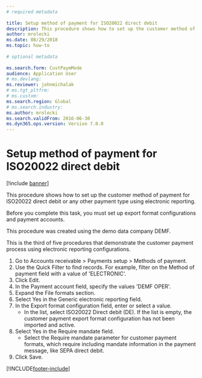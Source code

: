 ```yaml
--- 
# required metadata 
 
title: Setup method of payment for ISO20022 direct debit
description: This procedure shows how to set up the customer method of payment for ISO20022 direct debit or any other payment type using electronic reporting. 
author: mrolecki
ms.date: 08/29/2018
ms.topic: how-to 
 
# optional metadata 
 
ms.search.form: CustPaymMode   
audience: Application User 
# ms.devlang:  
ms.reviewer: johnmichalak
# ms.tgt_pltfrm:  
# ms.custom:  
ms.search.region: Global
# ms.search.industry: 
ms.author: mrolecki
ms.search.validFrom: 2016-06-30 
ms.dyn365.ops.version: Version 7.0.0 
---
```

# Setup method of payment for ISO20022 direct debit

[!include [banner](../../includes/banner.md)]

This procedure shows how to set up the customer method of payment for ISO20022 direct debit or any other payment type using electronic reporting. 



Before you complete this task, you must set up export format configurations and payment accounts.



This procedure was created using the demo data company DEMF.



This is the third of five procedures that demonstrate the customer payment process using electronic reporting configurations.

1. Go to Accounts receivable > Payments setup > Methods of payment.
2. Use the Quick Filter to find records. For example, filter on the Method of payment field with a value of 'ELECTRONIC'.
3. Click Edit.
4. In the Payment account field, specify the values 'DEMF OPER'.
5. Expand the File formats section.
6. Select Yes in the Generic electronic reporting field.
7. In the Export format configuration field, enter or select a value.
    * In the list, select ISO20022 Direct debit (DE).  If the list is empty, the customer payment export format configuration has not been imported and active.  
8. Select Yes in the Require mandate field.
    * Select the Require mandate parameter for customer payment formats, which require including mandate information in the payment message, like SEPA direct debit.  
9. Click Save.



[!INCLUDE[footer-include](../../../includes/footer-banner.md)]